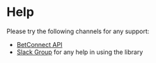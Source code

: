 # Help

Please try the following channels for any support:

- [BetConnect API](https://developer.betconnect.com/)
- [Slack Group](https://join.slack.com/t/betcode-org/shared_invite/zt-h0ato238-PPbfU_T7Ji0ORjz0ESIJkg) for any help in using the library
